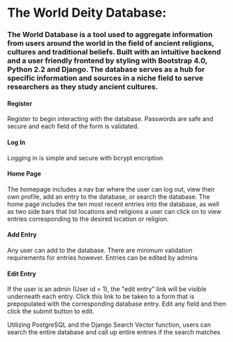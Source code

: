 # The World Deity Database:
<h3> The World Database is a tool used to aggregate information from users around the world in the field of ancient religions, cultures and traditional beliefs. Built with an intuitive backend and a user friendly frontend by styling with Bootstrap 4.0, Python 2.2 and Django. The database serves as a hub for specific information and sources in a niche field to serve researchers as they study ancient cultures.</h3>

<h4>Register</h4>
<p>Register to begin interacting with the database. Passwords are safe and secure and each field of the form is validated.</p>


<h4>Log In</h4>
<p>Logging in is simple and secure with bcrypt encription</p>

<h4>Home Page</h4>
<p>The homepage includes a nav bar where the user can log out, view their own profile, add an entry to the database, or search the database. The home page includes the ten most recent entries into the database, as well as two side bars that list locations and religions a user can click on to view entries corresponding to the desired location or religion.</p>

<h4>Add Entry</h4>
<p>Any user can add to the database. There are minimum validation requirements for entries however. Entries can be edited by admins</p>

<h4>Edit Entry</h4>
<p>If the user is an admin (User id = 1), the "edit entry" link will be visible underneath each entry. Click this link to be taken to a form that is prepopulated with the corresponding database entry. Edit any field and then click the submit button to edit.</p>

<p>Utilizing PostgreSQL and the Django Search Vector function, users can search the entire database and call up entire entries if the search matches</p>
